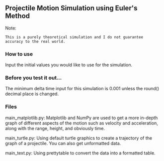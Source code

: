 ## Projectile Motion Simulation using Euler's Method

Note: 
    
    This is a purely theoretical simulation and I do not guarantee accuracy to the real world.


### How to use
Input the initial values you would like to use for the simulation. 

### Before you test it out...
The minimum delta time input for this simulation is 0.001 unless the round() decimal place is changed. 

### Files

main_matplotlib.py: 
    Matplotlib and NumPy are used to get a more in-depth graph of different aspects of the motion such as velocity and acceleration, along with the range, height, and obviously time. 

main_turtle.py: 
    Using default turtle graphics to create a trajectory of the graph of a projectile. You can also get unformatted data. 

main_text.py: 
    Using prettytable to convert the data into a formatted table. 

